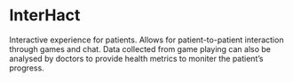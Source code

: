 # InterHact

Interactive experience for patients. Allows for patient-to-patient interaction through games and chat. Data collected from game playing can also be analysed by doctors to provide health metrics to moniter the patient’s progress.
